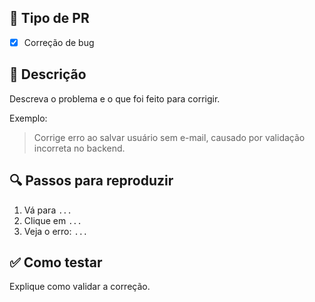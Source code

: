 ## 🐞 Tipo de PR
- [x] Correção de bug

## 🧩 Descrição
Descreva o problema e o que foi feito para corrigir.

Exemplo:
> Corrige erro ao salvar usuário sem e-mail, causado por validação incorreta no backend.

## 🔍 Passos para reproduzir
1. Vá para `...`
2. Clique em `...`
3. Veja o erro: `...`

## ✅ Como testar
Explique como validar a correção.

